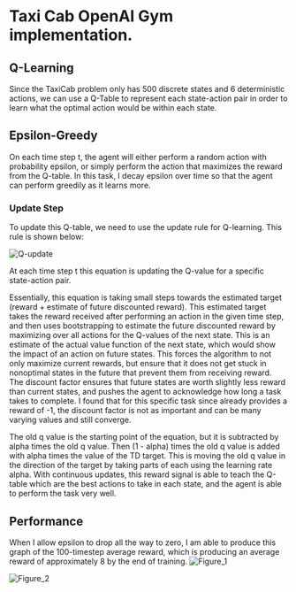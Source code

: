 # Taxi Cab OpenAI Gym implementation.

## Q-Learning
Since the TaxiCab problem only has 500 discrete states and 6 deterministic actions, we can use a Q-Table to represent each state-action pair in order to learn what the optimal action would be within each state.

## Epsilon-Greedy
On each time step t, the agent will either perform a random action with probability epsilon, or simply perform the action that maximizes the reward from the Q-table.
In this task, I decay epsilon over time so that the agent can perform greedily as it learns more.

### Update Step
To update this Q-table, we need to use the update rule for Q-learning. This rule is shown below:

![Q-update](https://user-images.githubusercontent.com/54828661/104230085-15b58580-541b-11eb-9700-8f2e7a81dc27.jpg)

At each time step t this equation is updating the Q-value for a specific state-action pair.

Essentially, this equation is taking small steps towards the estimated target (reward + estimate of future discounted reward). This estimated target takes the reward received after performing an action in the given time step, and then uses bootstrapping to estimate the future discounted reward by maximizing over all actions for the Q-values of the next state. This is an estimate of the actual value function of the next state, which would show the impact of an action on future states. This forces the algorithm to not only maximize current rewards, but ensure that it does not get stuck in nonoptimal states in the future that prevent them from receiving reward. The discount factor ensures that future states are worth slightly less reward than current states, and pushes the agent to acknowledge how long a task takes to complete. I found that for this specific task since already provides a reward of -1, the discount factor is not as important and can be many varying values and still converge.

The old q value is the starting point of the equation, but it is subtracted by alpha times the old q value. Then (1 - alpha) times the old q value is added with alpha times the value of the TD target. This is moving the old q value in the direction of the target by taking parts of each using the learning rate alpha. With continuous updates, this reward signal is able to teach the Q-table which are the best actions to take in each state, and the agent is able to perform the task very well.

## Performance
When I allow epsilon to drop all the way to zero, I am able to produce this graph of the 100-timestep average reward, which is producing an average reward of approximately 8 by the end of training.
![Figure_1](https://user-images.githubusercontent.com/54828661/104234068-de49d780-5420-11eb-9b05-43c4cc3c6f5c.png)

![Figure_2](https://user-images.githubusercontent.com/54828661/104234234-19e4a180-5421-11eb-8e28-7759be06ddba.png)
